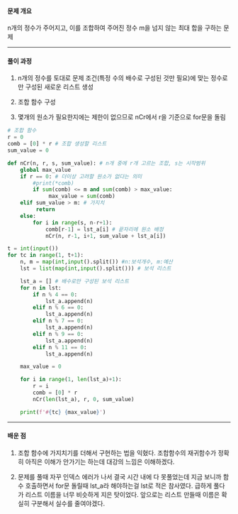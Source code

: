 #### 문제 개요

n개의 정수가 주어지고, 이를 조합하여 주어진 정수 m을 넘지 않는 최대 합을 구하는 문제

---

#### 풀이 과정

1. n개의 정수를 토대로 문제 조건(특정 수의 배수로 구성된 것만 필요)에 맞는 정수로만 구성된 새로운 리스트 생성

2. 조합 함수 구성

3. 몇개의 원소가 필요한지에는 제한이 없으므로 nCr에서 r을 기준으로 for문을 돌림

```python
# 조합 함수
r = 0
comb = [0] * r # 조합 생성할 리스트
sum_value = 0

def nCr(n, r, s, sum_value): # n개 중에 r개 고르는 조합, s는 시작범위
    global max_value
    if r == 0: # 더이상 고려할 원소가 없다는 의미
        #print(*comb)
        if sum(comb) <= m and sum(comb) > max_value:
             max_value = sum(comb)
    elif sum_value > m: # 가지치
         return
    else:
        for i in range(s, n-r+1):
            comb[r-1] = lst_a[i] # 끝자리에 원소 배정
            nCr(n, r-1, i+1, sum_value + lst_a[i])

t = int(input())
for tc in range(1, t+1):
    n, m = map(int,input().split()) #n:보석개수, m:예산
    lst = list(map(int,input().split())) # 보석 리스트

    lst_a = [] # 배수로만 구성된 보석 리스트
    for n in lst:
        if n % 4 == 0:
            lst_a.append(n)
        elif n % 6 == 0:
            lst_a.append(n)
        elif n % 7 == 0:
            lst_a.append(n)
        elif n % 9 == 0:
            lst_a.append(n)
        elif n % 11 == 0:
            lst_a.append(n)

    max_value = 0

    for i in range(1, len(lst_a)+1):
        r = i
        comb = [0] * r
        nCr(len(lst_a), r, 0, sum_value)

    print(f'#{tc} {max_value}')
```

---

#### 배운 점

1. 조합 함수에 가지치기를 더해서 구현하는 법을 익혔다. 조합함수의 재귀함수가 정확히 아직은 이해가 안가기는 하는데 대강의 느낌은 이해하겠다.

2. 문제를 풀때 자꾸 인덱스 에러가 나서 결국 시간 내에 다 못풀었는데 지금 보니까 함수 호출하면서 for문 돌릴때 lst_a라 해야하는걸 lst로 적은 참사였다. 급하게 풀다가 리스트 이름을 너무 비슷하게 지은 탓이었다. 앞으로는 리스트 만들때 이름은 확실히 구분해서 실수를 줄여야겠다.


